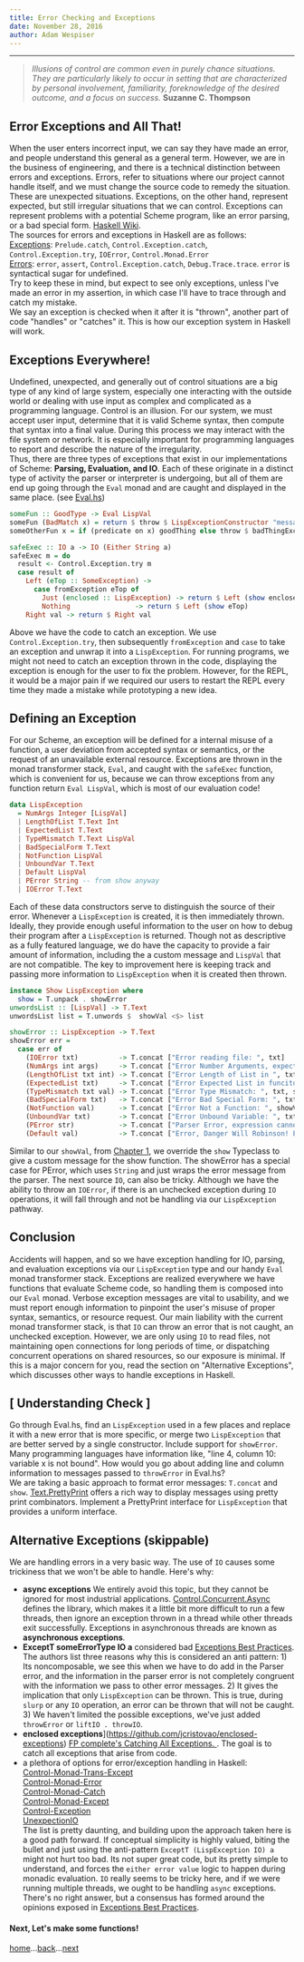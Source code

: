 ```yaml
---
title: Error Checking and Exceptions
date: November 28, 2016
author: Adam Wespiser
---
```

------------

> *Illusions of control are common even in purely chance situations. They are particularly likely to occur in setting that are characterized by personal involvement, familiarity, foreknowledge of the desired outcome, and a focus on success.*  **Suzanne C. Thompson**   


## Error Exceptions and All That!
When the user enters incorrect input, we can say they have made an error, and people understand this general as a general term. However, we are in the business of engineering, and there is a technical distinction between errors and exceptions.  Errors, refer to situations where our project cannot handle itself, and we must change the source code to remedy the situation.  These are unexpected situations.  Exceptions, on the other hand, represent expected, but still irregular situations that we can control.  Exceptions can represent problems with a potential Scheme program, like an error parsing, or a bad special form.  [Haskell Wiki](https://wiki.haskell.org/Error_vs._Exception).     
The sources for errors and exceptions in Haskell are as follows:    
[Exceptions](https://wiki.haskell.org/Exception): `Prelude.catch`, `Control.Exception.catch`, `Control.Exception.try`, `IOError`, `Control.Monad.Error`    
[Errors](https://wiki.haskell.org/Error): `error`, `assert`, `Control.Exception.catch`, `Debug.Trace.trace`. `error` is syntactical sugar for undefined.         
Try to keep these in mind, but expect to see only exceptions, unless I've made an error in my assertion, in which case I'll have to trace through and catch my mistake.    
We say an exception is checked when it after it is "thrown", another part of code "handles" or "catches" it.  This is how our exception system in Haskell will work.   
## Exceptions Everywhere!
Undefined, unexpected, and generally out of control situations are a big type of any kind of large system, especially one interacting with the outside world or dealing with use input as complex and complicated as a programming language.  Control is an illusion.  For our system, we must accept user input, determine that it is valid Scheme syntax, then compute that syntax into a final value.  During this process we may interact with the file system or network.  It is especially important for programming languages to report and describe the nature of the irregularity.     
Thus, there are three types of exceptions that exist in our implementations of Scheme: **Parsing, Evaluation, and IO**.  Each of these originate in a distinct type of activity the parser or interpreter is undergoing, but all of them are end up going through the `Eval` monad and are caught and displayed in the same place.  (see [Eval.hs](https://github.com/write-you-a-scheme-v2/scheme/tree/master/src/Eval.hs))
```Haskell
someFun :: GoodType -> Eval LispVal
someFun (BadMatch x) = return $ throw $ LispExceptionConstructor "message we send"
someOtherFun x = if (predicate on x) goodThing else throw $ badThingException

```

```Haskell
safeExec :: IO a -> IO (Either String a)
safeExec m = do
  result <- Control.Exception.try m
  case result of
    Left (eTop :: SomeException) ->
      case fromException eTop of
        Just (enclosed :: LispException) -> return $ Left (show enclosed)
        Nothing                -> return $ Left (show eTop)
    Right val -> return $ Right val
```
Above we have the code to catch an exception.  We use `Control.Exception.try`, then subsequently `fromException` and `case` to take an exception and unwrap it into a `LispException`.  For running programs, we might not need to catch an exception thrown in the code, displaying the exception is enough for the user to fix the problem.  However, for the REPL, it would be a major pain if we required our users to restart the REPL every time they made a mistake while prototyping a new idea.    

## Defining an Exception
For our Scheme, an exception will be defined for a internal misuse of a function, a user deviation from accepted syntax or semantics, or the request of an unavailable external resource.  Exceptions are thrown in the monad transformer stack, `Eval`, and caught with the `safeExec` function, which is convenient for us, because we can throw exceptions from any function return `Eval LispVal`, which is most of our evaluation code!

```haskell
data LispException
  = NumArgs Integer [LispVal]
  | LengthOfList T.Text Int
  | ExpectedList T.Text
  | TypeMismatch T.Text LispVal
  | BadSpecialForm T.Text
  | NotFunction LispVal
  | UnboundVar T.Text
  | Default LispVal
  | PError String -- from show anyway
  | IOError T.Text

```

Each of these data constructors serve to distinguish the source of their error.  Whenever a `LispException` is created, it is then immediately thrown.  Ideally, they provide enough useful information to the user on how to debug their program after a `LispException` is returned.  Though not as descriptive as a fully featured language, we do have the capacity to provide a fair amount of information, including the a custom message and `LispVal` that are not compatible.  The key to improvement here is keeping track and passing more information to `LispException` when it is created then thrown.

```haskell
instance Show LispException where
  show = T.unpack . showError
unwordsList :: [LispVal] -> T.Text
unwordsList list = T.unwords $  showVal <$> list

showError :: LispException -> T.Text
showError err =
  case err of
    (IOError txt)          -> T.concat ["Error reading file: ", txt]
    (NumArgs int args)     -> T.concat ["Error Number Arguments, expected ", T.pack $ show int, " recieved args: ", unwordsList args]
    (LengthOfList txt int) -> T.concat ["Error Length of List in ", txt, " length: ", T.pack $ show int]
    (ExpectedList txt)     -> T.concat ["Error Expected List in funciton ", txt]
    (TypeMismatch txt val) -> T.concat ["Error Type Mismatch: ", txt, showVal val]
    (BadSpecialForm txt)   -> T.concat ["Error Bad Special Form: ", txt]
    (NotFunction val)      -> T.concat ["Error Not a Function: ", showVal val]
    (UnboundVar txt)       -> T.concat ["Error Unbound Variable: ", txt]
    (PError str)           -> T.concat ["Parser Error, expression cannot evaluate: ",T.pack str]
    (Default val)          -> T.concat ["Error, Danger Will Robinson! Evaluation could not proceed!  ", showVal val]

```

 Similar to our `showVal`, from [Chapter 1](01_introduction.html), we override the `show` Typeclass to give a custom message for the show function.  The showError has a special case for PError, which uses  `String` and just wraps the error message from the parser.  The next source `IO`, can also be tricky.  Although we have the ability to throw an `IOError`, if there is an unchecked exception during `IO` operations, it will fall through and not be handling via our `LispException` pathway.      



## Conclusion
Accidents will happen, and so we have exception handling for IO, parsing, and evaluation exceptions via our `LispException` type and our handy `Eval` monad transformer stack.  Exceptions are realized everywhere we have functions that evaluate Scheme code, so handling them is composed into our `Eval` monad.  Verbose exception messages are vital to usability, and we must report enough information to pinpoint the user's misuse of proper syntax, semantics, or resource request.  Our main liability with the current monad transformer stack, is that `IO` can throw an error that is not caught, an unchecked exception.  However, we are only using `IO` to read files, not maintaining open connections for long periods of time, or dispatching concurrent operations on shared resources, so our exposure is minimal.  If this is a major concern for you, read the section on "Alternative Exceptions", which discusses other ways to handle exceptions in Haskell.             

## [ Understanding Check ]       
Go through Eval.hs, find an `LispException` used in a few places and replace it with a new error that is more specific, or merge two `LispException` that are better served by a single constructor. Include support for `showError`.     
Many programming languages have information like, "line 4, column 10: variable x is not bound". How would you go about adding line and column information to messages passed to `throwError` in Eval.hs?     
We are taking a basic approach to format error messages: `T.concat` and `show`. [Text.PrettyPrint](https://hackage.haskell.org/package/pretty-1.1.3.4/docs/Text-PrettyPrint.html) offers a rich way to display messages using pretty print combinators.  Implement a PrettyPrint interface for `LispException` that provides a uniform interface.   

## Alternative Exceptions (skippable)
We are handling errors in a very basic way.  The use of `IO` causes some trickiness that we won't be able to handle.  Here's why:   

* **async exceptions** We entirely avoid this topic, but they cannot be ignored for most industrial applications. [Control.Concurrent.Async](https://hackage.haskell.org/package/async-2.1.1/docs/Control-Concurrent-Async.html) defines the library, which makes it a little bit more difficult to run a few threads, then ignore an exception thrown in a thread while other threads exit successfully.  Exceptions in asynchronous threads are known as **asynchronous exceptions**.      
* **ExceptT someErrorType IO a** considered bad [Exceptions Best Practices](https://www.schoolofhaskell.com/user/commercial/content/exceptions-best-practices). The authors list three reasons why this is considered an anti pattern:  1) Its noncomposable, we see this when we have to do add in the Parser error, and the information in the parser error is not completely congruent with the information we pass to other error messages.  2) It gives the implication that only `LispException` can be thrown.  This is true, during `slurp` or any `IO` operation, an error can be thrown that will not be caught.  3) We haven't limited the possible exceptions, we've just added `throwError` or `liftIO . throwIO`.
* **enclosed exceptions**](https://github.com/jcristovao/enclosed-exceptions)  [FP complete's Catching All Exceptions. ](https://www.schoolofhaskell.com/user/snoyberg/general-haskell/exceptions/catching-all-exceptions).  The goal is to catch all exceptions that arise from code.
* a plethora of options for error/exception handling in Haskell:    
[Control-Monad-Trans-Except](https://hackage.haskell.org/package/transformers-0.5.0.0/docs/Control-Monad-Trans-Except.html)    
 [Control-Monad-Error](https://hackage.haskell.org/package/mtl-2.2.1/docs/Control-Monad-Error.html)    
[Control-Monad-Catch](https://hackage.haskell.org/package/exceptions-0.8.0.2/docs/Control-Monad-Catch.html)    
[Control-Monad-Except](https://hackage.haskell.org/package/mtl-2.2.1/docs/Control-Monad-Except.html)     
[Control-Exception](https://hackage.haskell.org/package/base-4.8.1.0/docs/Control-Exception.html)   
[UnexpectionIO](https://hackage.haskell.org/package/unexceptionalio)     
The list is pretty daunting, and building upon the approach taken here is a good path forward.  If conceptual simplicity is highly valued, biting the bullet and just using the anti-pattern ```ExceptT (LispException IO) a``` might not hurt too bad.  Its not super great code, but its pretty simple to understand, and forces the `either error value` logic to happen during monadic evaluation.  `IO` really seems to be tricky here, and if we were running multiple threads, we ought to be handling `async` exceptions.  There's no right answer, but a consensus has formed around the opinions exposed in [Exceptions Best Practices](https://www.schoolofhaskell.com/user/commercial/content/exceptions-best-practices).           

#### Next, Let's make some functions!

[home](home.html)...[back](03_evaluation.html)...[next](05_primitives.html)
